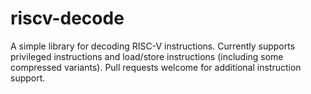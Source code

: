 # riscv-decode
A simple library for decoding RISC-V instructions. Currently supports privileged instructions and load/store instructions (including some compressed variants). Pull requests welcome for additional instruction support. 
